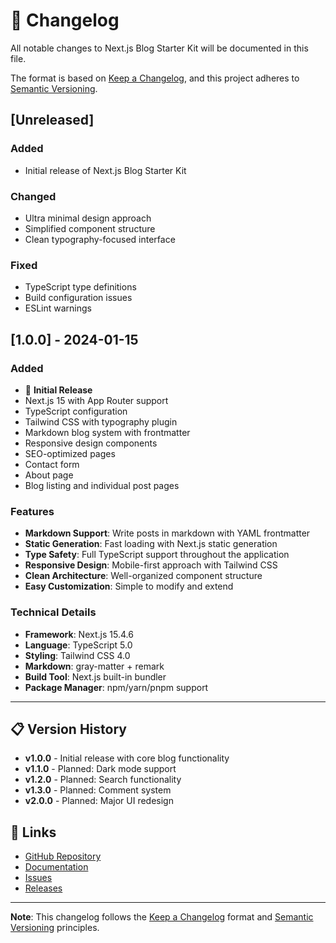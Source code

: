 # 📝 Changelog

All notable changes to Next.js Blog Starter Kit will be documented in this file.

The format is based on [Keep a Changelog](https://keepachangelog.com/en/1.0.0/),
and this project adheres to [Semantic Versioning](https://semver.org/spec/v2.0.0.html).

## [Unreleased]

### Added
- Initial release of Next.js Blog Starter Kit

### Changed
- Ultra minimal design approach
- Simplified component structure
- Clean typography-focused interface

### Fixed
- TypeScript type definitions
- Build configuration issues
- ESLint warnings

## [1.0.0] - 2024-01-15

### Added
- 🎉 **Initial Release**
- Next.js 15 with App Router support
- TypeScript configuration
- Tailwind CSS with typography plugin
- Markdown blog system with frontmatter
- Responsive design components
- SEO-optimized pages
- Contact form
- About page
- Blog listing and individual post pages

### Features
- **Markdown Support**: Write posts in markdown with YAML frontmatter
- **Static Generation**: Fast loading with Next.js static generation
- **Type Safety**: Full TypeScript support throughout the application
- **Responsive Design**: Mobile-first approach with Tailwind CSS
- **Clean Architecture**: Well-organized component structure
- **Easy Customization**: Simple to modify and extend

### Technical Details
- **Framework**: Next.js 15.4.6
- **Language**: TypeScript 5.0
- **Styling**: Tailwind CSS 4.0
- **Markdown**: gray-matter + remark
- **Build Tool**: Next.js built-in bundler
- **Package Manager**: npm/yarn/pnpm support

---

## 📋 Version History

- **v1.0.0** - Initial release with core blog functionality
- **v1.1.0** - Planned: Dark mode support
- **v1.2.0** - Planned: Search functionality
- **v1.3.0** - Planned: Comment system
- **v2.0.0** - Planned: Major UI redesign

## 🔗 Links

- [GitHub Repository](https://github.com/yourusername/nextjs-blog-starter-kit)
- [Documentation](https://github.com/yourusername/nextjs-blog-starter-kit#readme)
- [Issues](https://github.com/yourusername/nextjs-blog-starter-kit/issues)
- [Releases](https://github.com/yourusername/nextjs-blog-starter-kit/releases)

---

**Note**: This changelog follows the [Keep a Changelog](https://keepachangelog.com/) format and [Semantic Versioning](https://semver.org/) principles.
